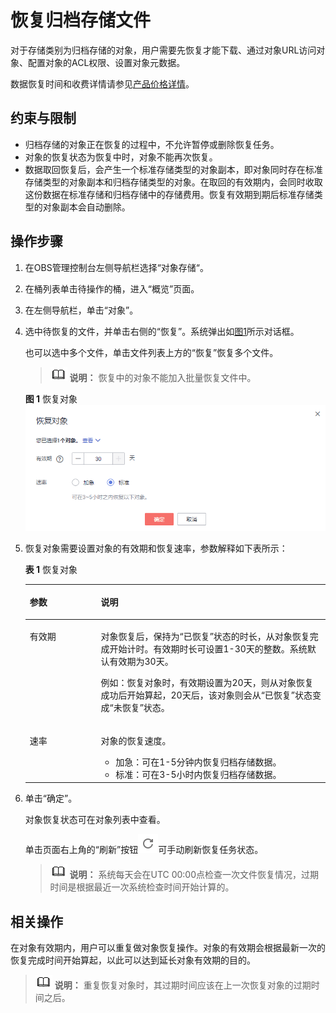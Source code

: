 # 恢复归档存储文件<a name="obs_03_0320"></a>

对于存储类别为归档存储的对象，用户需要先恢复才能下载、通过对象URL访问对象、配置对象的ACL权限、设置对象元数据。

数据恢复时间和收费详情请参见[产品价格详情](https://www.huaweicloud.com/pricing.html?tab=detail#/obs)。

## 约束与限制<a name="section4893296416482"></a>

-   归档存储的对象正在恢复的过程中，不允许暂停或删除恢复任务。
-   对象的恢复状态为恢复中时，对象不能再次恢复。
-   数据取回恢复后，会产生一个标准存储类型的对象副本，即对象同时存在标准存储类型的对象副本和归档存储类型的对象。在取回的有效期内，会同时收取这份数据在标准存储和归档存储中的存储费用。恢复有效期到期后标准存储类型的对象副本会自动删除。

## 操作步骤<a name="section43802063165115"></a>

1.  在OBS管理控制台左侧导航栏选择“对象存储“。
2.  在桶列表单击待操作的桶，进入“概览”页面。
3.  在左侧导航栏，单击“对象”。
4.  选中待恢复的文件，并单击右侧的“恢复”。系统弹出如[图1](#fig37793164192736)所示对话框。

    也可以选中多个文件，单击文件列表上方的“恢复”恢复多个文件。

    >![](public_sys-resources/icon-note.gif) **说明：** 
    >恢复中的对象不能加入批量恢复文件中。

    **图 1**  恢复对象<a name="fig37793164192736"></a>  
    ![](figures/恢复对象.png "恢复对象")

5.  恢复对象需要设置对象的有效期和恢复速率，参数解释如下表所示：

    **表 1**  恢复对象

    <a name="table54198450164622"></a>
    <table><thead align="left"><tr id="row20202933164622"><th class="cellrowborder" valign="top" width="23.68%" id="mcps1.2.3.1.1"><p id="p25824852164622"><a name="p25824852164622"></a><a name="p25824852164622"></a>参数</p>
    </th>
    <th class="cellrowborder" valign="top" width="76.32%" id="mcps1.2.3.1.2"><p id="p11438256164622"><a name="p11438256164622"></a><a name="p11438256164622"></a>说明</p>
    </th>
    </tr>
    </thead>
    <tbody><tr id="row63287564164622"><td class="cellrowborder" valign="top" width="23.68%" headers="mcps1.2.3.1.1 "><p id="p26019055164622"><a name="p26019055164622"></a><a name="p26019055164622"></a>有效期</p>
    </td>
    <td class="cellrowborder" valign="top" width="76.32%" headers="mcps1.2.3.1.2 "><p id="p27168719164622"><a name="p27168719164622"></a><a name="p27168719164622"></a>对象恢复后，保持为“已恢复”状态的时长，从对象恢复完成开始计时。有效期时长可设置1-30天的整数。系统默认有效期为30天。</p>
    <p id="p43191881164622"><a name="p43191881164622"></a><a name="p43191881164622"></a>例如：恢复对象时，有效期设置为20天，则从对象恢复成功后开始算起，20天后，该对象则会从“已恢复”状态变成“未恢复”状态。</p>
    </td>
    </tr>
    <tr id="row53182611164622"><td class="cellrowborder" valign="top" width="23.68%" headers="mcps1.2.3.1.1 "><p id="p12824228164622"><a name="p12824228164622"></a><a name="p12824228164622"></a>速率</p>
    </td>
    <td class="cellrowborder" valign="top" width="76.32%" headers="mcps1.2.3.1.2 "><p id="p32129513164622"><a name="p32129513164622"></a><a name="p32129513164622"></a>对象的恢复速度。</p>
    <a name="ul20730162164622"></a><a name="ul20730162164622"></a><ul id="ul20730162164622"><li>加急：可在1-5分钟内恢复归档存储数据。</li><li>标准：可在3-5小时内恢复归档存储数据。</li></ul>
    </td>
    </tr>
    </tbody>
    </table>

6.  单击“确定”。

    对象恢复状态可在对象列表中查看。

    单击页面右上角的“刷新”按钮![](figures/icon-fresh.png)可手动刷新恢复任务状态。

    >![](public_sys-resources/icon-note.gif) **说明：** 
    >系统每天会在UTC 00:00点检查一次文件恢复情况，过期时间是根据最近一次系统检查时间开始计算的。


## 相关操作<a name="section5638548116548"></a>

在对象有效期内，用户可以重复做对象恢复操作。对象的有效期会根据最新一次的恢复完成时间开始算起，以此可以达到延长对象有效期的目的。

>![](public_sys-resources/icon-note.gif) **说明：** 
>重复恢复对象时，其过期时间应该在上一次恢复对象的过期时间之后。

